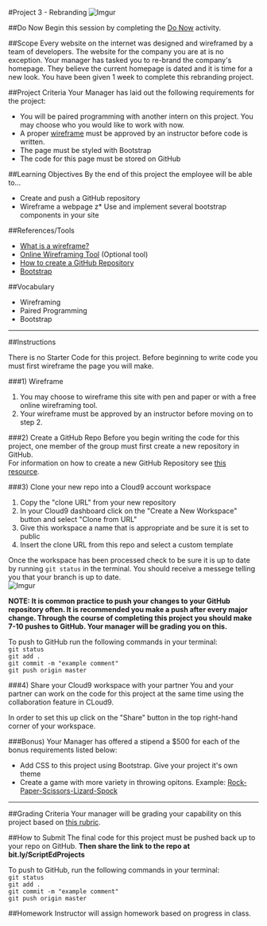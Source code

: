 #Project 3 - Rebranding
![Imgur](http://i.imgur.com/qAOP3uO.png)


##Do Now 
Begin this session by completing the [Do Now](doNow.md) activity.

##Scope
Every website on the internet was designed and wireframed by a team of developers. The website for the company you are at is no exception. Your manager has tasked you to re-brand the company's homepage. They believe the current homepage is dated and it is time for a new look. You have been given 1 week to complete this rebranding project.

##Project Criteria
Your Manager has laid out the following requirements for the project: 

* You will be paired programming with another intern on this project. You may choose who you would like to work with now.
* A proper [wireframe](https://en.wikipedia.org/wiki/Website_wireframe) must be approved by an instructor before code is written.
* The page must be styled with Bootstrap
* The code for this page must be stored on GitHub



##Learning Objectives
By the end of this project the employee will be able to...

* Create and push a GitHub repository
* Wireframe a webpage
 z* Use and implement several bootstrap components in your site

##References/Tools
* [What is a wireframe?](https://en.wikipedia.org/wiki/Website_wireframe)
* [Online Wireframing Tool](http://wireframe.cc) (Optional tool)
* [How to create a GitHub Repository](https://help.github.com/articles/create-a-repo/)
* [Bootstrap](http://getbootstrap.com/)

##Vocabulary

* Wireframing
* Paired Programming
* Bootstrap 

***
##Instructions

There is no Starter Code for this project. Before beginning to write code you must first wireframe the page you will make. 

###1) Wireframe
1. You may choose to wireframe this site with pen and paper or with a free online wireframing tool.
2. Your wireframe must be approved by an instructor before moving on to step 2.

###2) Create a GitHub Repo
Before you begin writing the code for this project, one member of the group must first create a new repository in GitHub.   
For information on how to create a new GitHub Repository see [this resource](https://help.github.com/articles/create-a-repo/).

###3) Clone your new repo into a Cloud9 account workspace
1. Copy the "clone URL" from your new repository
2. In your Cloud9 dashboard click on the "Create a New Workspace" button and select "Clone from URL"
3. Give this workspace a name that is appropriate and be sure it is set to public
4. Insert the clone URL from this repo and select a custom template

Once the workspace has been processed check to be sure it is up to date by running ` git status ` in the terminal. You should receive a messege telling you that your branch is up to date.   
![Imgur](http://i.imgur.com/RKdsduL.png)

**NOTE: It is common practice to push your changes to your GitHub repository often. It is recommended you make a push after every major change. Through the course of completing this project you should make 7-10 pushes to GitHub. Your manager will be grading you on this.**

To push to GitHub run the following commands in your terminal:  
`git status`  
`git add .`  
`git commit -m "example comment"`  
`git push origin master`

###4) Share your Cloud9 workspace with your partner
You and your partner can work on the code for this project at the same time using the collaboration feature in CLoud9.

In order to set this up click on the "Share" button in the top right-hand corner of your workspace.

###Bonus) 
Your Manager has offered a stipend a $500 for each of the bonus requirements listed below: 

* Add CSS to this project using Bootstrap. Give your project it's own theme
* Create a game with more variety in throwing opitons. Example: [Rock-Paper-Scissors-Lizard-Spock](http://en.wikipedia.org/wiki/Rock-paper-scissors-lizard-Spock) 
***

##Grading Criteria
Your manager will be grading your capability on this project based on [this rubric](assessment.md).

##How to Submit
The final code for this project must be pushed back up to your repo on GitHub. **Then share the link to the repo at bit.ly/ScriptEdProjects**

To push to GitHub, run the following commands in your terminal:  
`git status`  
`git add .`  
`git commit -m "example comment"`  
`git push origin master`

##Homework
Instructor will assign homework based on progress in class.


